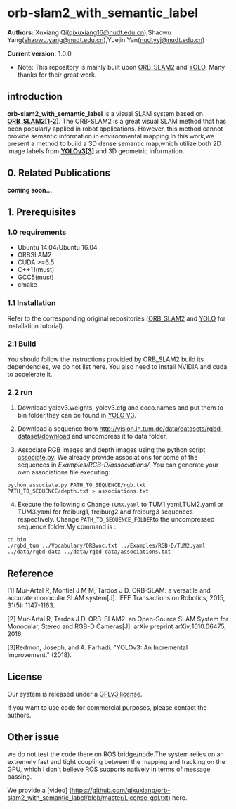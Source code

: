 
# orb-slam2_with_semantic_label

**Authors:** Xuxiang Qi(qixuxiang16@nudt.edu.cn),Shaowu Yang(shaowu.yang@nudt.edu.cn),Yuejin Yan(nudtyyj@nudt.edu.cn)

**Current version:** 1.0.0

* Note: This repository is mainly built upon [ORB_SLAM2](https://github.com/raulmur/ORB_SLAM2) and [YOLO](https://github.com/pjreddie/darknet/). Many thanks for their great work.

## introduction

**orb-slam2_with_semantic_label** is a  visual SLAM system based on  **[ORB_SLAM2[1-2]](https://github.com/raulmur/ORB_SLAM2)**.
The ORB-SLAM2 is a great visual SLAM method that has been popularly applied in  robot applications. However, this method cannot provide semantic information in environmental mapping.In this work,we present a method to build a 3D dense semantic map,which utilize both 2D image labels from **[YOLOv3[3]](https://github.com/raulmur/ORB_SLAM2)** and 3D geometric information.




## 0. Related Publications

**coming soon...**

## 1. Prerequisites

### 1.0 requirements
  * Ubuntu 14.04/Ubuntu 16.04
  * ORBSLAM2 
  * CUDA >=6.5
  * C++11(must)
  * GCC5(must)
  * cmake


### 1.1 Installation

Refer to the corresponding original repositories ([ORB_SLAM2](https://github.com/raulmur/ORB_SLAM2) and [YOLO](https://github.com/qixuxiang/YOLOv3_SpringEdition) for installation tutorial).



### 2.1 Build 

You should follow the instructions provided by ORB_SLAM2 build its dependencies, we do not list here.
You also need to install NVIDIA and cuda to accelerate it.


### 2.2 run 
1. Download  yolov3.weights, yolov3.cfg and coco.names and put them to bin folder,they can be found in [YOLO V3](https://github.com/qixuxiang/YOLOv3_SpringEdition).

2. Download a sequence from http://vision.in.tum.de/data/datasets/rgbd-dataset/download and uncompress it to data folder.
3. Associate RGB images and depth images using the python script [associate.py](http://vision.in.tum.de/data/datasets/rgbd-dataset/tools). We already provide associations for some of the sequences in *Examples/RGB-D/associations/*. You can generate your own associations file executing:

  ```
  python associate.py PATH_TO_SEQUENCE/rgb.txt PATH_TO_SEQUENCE/depth.txt > associations.txt
  ```


4. Execute the following c Change `TUMX.yaml` to TUM1.yaml,TUM2.yaml or TUM3.yaml for freiburg1, freiburg2 and freiburg3 sequences respectively. Change `PATH_TO_SEQUENCE_FOLDER`to the uncompressed sequence folder.My command is :

```
cd bin
./rgbd_tum ../Vocabulary/ORBvoc.txt ../Examples/RGB-D/TUM2.yaml ../data/rgbd-data ../data/rgbd-data/associations.txt

```

## Reference
[1] Mur-Artal R, Montiel J M M, Tardos J D. ORB-SLAM: a versatile and accurate monocular SLAM system[J]. IEEE Transactions on Robotics, 2015, 31(5): 1147-1163.

[2] Mur-Artal R, Tardos J D. ORB-SLAM2: an Open-Source SLAM System for Monocular, Stereo and RGB-D Cameras[J]. arXiv preprint arXiv:1610.06475, 2016.

[3]Redmon, Joseph, and A. Farhadi. "YOLOv3: An Incremental Improvement." (2018).

## License
Our system is released under a [GPLv3 license](https://github.com/qixuxiang/orb-slam2_with_semantic_label/blob/master/License-gpl.txt).

If you want to use code for commercial purposes, please contact the authors.

## Other issue
we do not test the code there on ROS bridge/node.The system relies on an extremely fast and tight coupling between the mapping and tracking on the GPU, which I don't believe ROS supports natively in terms of message passing.

We provide a [video] (https://github.com/qixuxiang/orb-slam2_with_semantic_label/blob/master/License-gpl.txt) here.

